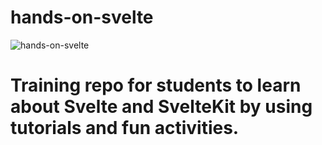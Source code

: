 # hands-on-svelte
![hands-on-svelte](https://socialify.git.ci/gdsc-juet/hands-on-svelte/image?description=1&font=Raleway&forks=1&language=1&name=1&owner=1&pattern=Charlie%20Brown&pulls=1&stargazers=1&theme=Dark)
<br>
# Training repo for students to learn about Svelte and SvelteKit by using tutorials and fun activities.
